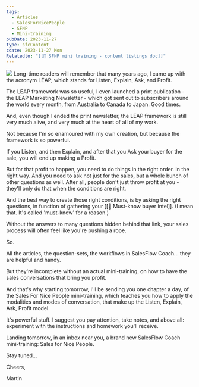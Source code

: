 ```yaml
---
tags:
  - Articles
  - SalesForNicePeople
  - SFNP
  - Mini-training
pubDate: 2023-11-27
type: sfcContent
cdate: 2023-11-27 Mon
Relatedto: "[[📄 SFNP mini training - content listings doc]]"
---
```

![](Media/SalesFlowCoach.app_Announcing-mini-training-sales-for-nice-people_MartinStellar.jpg)
Long-time readers will remember that many years ago, I came up with the acronym LEAP, which stands for Listen, Explain, Ask, and Profit.

The LEAP framework was so useful, I even launched a print publication - the LEAP Marketing Newsletter - which got sent out to subscribers around the world every month, from Australia to Canada to Japan. Good times. 

And, even though I ended the print newsletter, the LEAP framework is still very much alive, and very much at the heart of all of my work.

Not because I'm so enamoured with my own creation, but because the framework is so powerful.

If you Listen, and then Explain, and after that you Ask your buyer for the sale, you will end up making a Profit.

But for that profit to happen, you need to do things in the right order. In the right way. And you need to ask not just for the sales, but a whole bunch of other questions as well. After all, people don't just throw profit at you - they'll only do that when the conditions are right.

And the best way to create those right conditions, is by asking the right questions, in function of gathering your [[🧠 Must-know buyer intel]]. (I mean that. It's called 'must-know' for a reason.)

Without the answers to many questions hidden behind that link, your sales process will often feel like you're pushing a rope.

So.

All the articles, the question-sets, the workflows in SalesFlow Coach... they are helpful and handy.

But they're incomplete without an actual mini-training, on how to have the sales conversations that bring you profit.

And that's why starting tomorrow, I'll be sending you one chapter a day, of the Sales For Nice People mini-training, which teaches you how to apply the modalities and modes of conversation, that make up the Listen, Explain, Ask, Profit model.

It's powerful stuff. I suggest you pay attention, take notes, and above all: experiment with the instructions and homework you'll receive.

Landing tomorrow, in an inbox near you, a brand new SalesFlow Coach mini-training: Sales for Nice People. 

Stay tuned...

Cheers,

Martin

